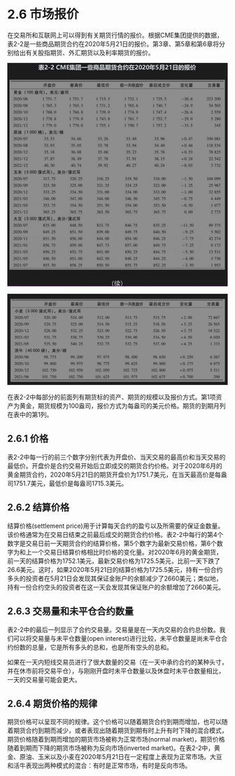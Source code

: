 # 2.6 市场报价

在交易所和互联网上可以得到有关期货行情的报价。根据CME集团提供的数据，表2-2是一些商品期货合约在2020年5月21日的报价。第3章、第5章和第6章将分别给出有关股指期货、外汇期货以及利率期货的报价。

![](images/2024-02-20-11-03-53.png)

![](images/2024-02-20-11-04-14.png)

在表2-2中每部分的前面列有期货标的资产、期货的规模以及报价方式。第1项资产为黄金，期货规模为100盎司，报价方式为每盎司的美元价格。期货的到期月列在表中的第1列。

## 2.6.1 价格

表2-2中每一行的前三个数字分别代表为开盘价、当天交易的最高价和当天交易的最低价。开盘价是合约交易开始后立即成交的期货合约价格。对于2020年6月的黄金期货合约，2020年5月21日的期货开盘价为1751.7美元，在当天最高价是每盎司1751.7美元，最低价是每盎司1715.3美元。

## 2.6.2 结算价格

结算价格(settlement price)用于计算每天合约的盈亏以及所需要的保证金数量。该价格通常为在交易日结束之前最后成交的期货合约价格。表2-2中每行的第4个数字是交易日前一天期货合约的结算价格，第5个数字为最新交易价格，第6个数字为和上一个交易日结算价格相比时价格的变化量。对2020年6月的黄金期货，前一天的结算价格为1752.1美元，最新交易价格为1725.5美元，比前一天下跌了26.6美元。这时，如果2020年5月21日的结算价格为1725.5美元，持有一份合约多头的投资者在5月21日会发现其保证金账户的余额减少了2660美元；类似地，持有一份合约空头的投资者在这一天会发现其保证账户的余额增加了2660美元。

## 2.6.3 交易量和未平仓合约数量

表2-2中的最后一列显示了合约交易量。交易量是在一天内交易的合约总份数。我们可以将交易量与未平仓数量(open interest)进行比较，未平仓数量是尚未平仓合约份数的总量，它是所有多头的总和，也是所有空头的总和。

如果在一天内短线交易员进行了很大数量的交易（在一天中承约合约的某种头寸，并在休市前将交易平仓），与刚刚开盘时未平仓数量以及休盘时未平仓数量相比，一天的交易量可能会更大。

## 2.6.4 期货价格的规律

期货价格可以呈现不同的规律。这个价格可以随着期货合约到期而增加，也可以随着期货合约到期而减少，或者表现出随着期货到期有时上升有时下降的混合模式，期货价格随着到期而增加的期货市场被称为正常市场(normal market)，期货价格随着到期而下降的期货市场被称为反向市场(inverted market)。在表2-2中，黄金、原油、玉米以及小麦在2020年5月21日在一定程度上表现为正常市场。大豆和活牛表现出两种模式的混合：有时是正常市场，有时是反向市场。